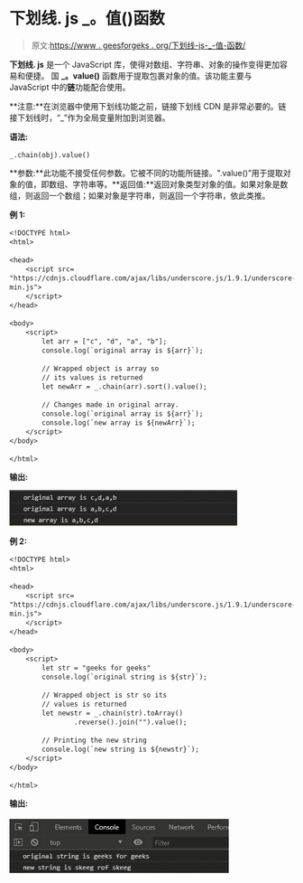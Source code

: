 # 下划线. js _。值()函数

> 原文:[https://www . geesforgeks . org/下划线-js-_-值-函数/](https://www.geeksforgeeks.org/underscore-js-_-value-function/)

**下划线. js** 是一个 JavaScript 库，使得对数组、字符串、对象的操作变得更加容易和便捷。
国 **_。value()** 函数用于提取包裹对象的值。该功能主要与 JavaScript 中的**链**功能配合使用。

**注意:**在浏览器中使用下划线功能之前，链接下划线 CDN 是非常必要的。链接下划线时，“_”作为全局变量附加到浏览器。

**语法:**

```
_.chain(obj).value()
```

**参数:**此功能不接受任何参数。它被不同的功能所链接。".value()”用于提取对象的值，即数组、字符串等。**返回值:**返回对象类型对象的值。如果对象是数组，则返回一个数组；如果对象是字符串，则返回一个字符串，依此类推。

**例 1:**

```
<!DOCTYPE html>
<html>

<head>
    <script src=
"https://cdnjs.cloudflare.com/ajax/libs/underscore.js/1.9.1/underscore-min.js">
    </script>
</head>

<body>
    <script>
        let arr = ["c", "d", "a", "b"];
        console.log(`original array is ${arr}`);

        // Wrapped object is array so 
        // its values is returned
        let newArr = _.chain(arr).sort().value();

        // Changes made in original array.
        console.log(`original array is ${arr}`);
        console.log(`new array is ${newArr}`);
    </script>
</body>

</html>
```

**输出:**

![](img/21365a7b6d547f238c106a36e5740025.png)

**例 2:**

```
<!DOCTYPE html>
<html>

<head>
    <script src=
"https://cdnjs.cloudflare.com/ajax/libs/underscore.js/1.9.1/underscore-min.js">
    </script>
</head>

<body>
    <script>
        let str = "geeks for geeks"
        console.log(`original string is ${str}`);

        // Wrapped object is str so its
        // values is returned
        let newstr = _.chain(str).toArray()
                .reverse().join("").value();

        // Printing the new string
        console.log(`new string is ${newstr}`);
    </script>
</body>

</html>
```

**输出:**

![](img/724f13229af2d0d8f0bb3084c90f2214.png)